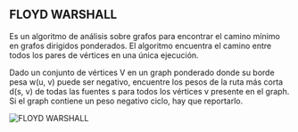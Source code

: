 ## FLOYD WARSHALL

Es un algoritmo de análisis sobre grafos para encontrar el camino mínimo en grafos dirigidos ponderados. 
El algoritmo encuentra el camino entre todos los pares de vértices en una única ejecución.

Dado un conjunto de vértices V en un graph ponderado donde su borde pesa w(u, v) puede ser negativo, 
encuentre los pesos de la ruta más corta d(s, v) de todas las fuentes s para todos los vértices v 
presente en el graph. Si el graph contiene un peso negativo ciclo, hay que reportarlo.

![FLOYD WARSHALL](https://miro.medium.com/max/533/1*8zngbDpbciuNVhTDurSb2g.png)